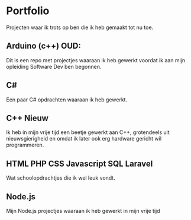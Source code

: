 # Portfolio
Projecten waar ik trots op ben die ik heb gemaakt tot nu toe.

## Arduino (c++) OUD:
Dit is een repo met projectjes waaraan ik heb gewerkt voordat ik aan mijn opleiding Software Dev ben begonnen.

## C#
Een paar C# opdrachten waaraan ik heb gewerkt.

## C++ Nieuw
Ik heb in mijn vrije tijd een beetje gewerkt aan C++, grotendeels uit nieuwsgierigheid en omdat ik later ook erg hardware gericht wil programmeren.

## HTML PHP CSS Javascript SQL Laravel
Wat schoolopdrachtjes die ik wel leuk vondt.

## Node.js
Mijn Node.js projectjes waaraan ik heb gewerkt in mijn vrije tijd